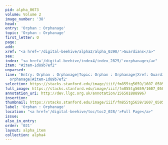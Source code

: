 ```yaml
---
pid: alpha_0673
volume: Volume 2
image_number: '38'
head:
entry: 'Orphan : Orphanage'
topic: 'Orphan : Orphanage'
first_letter: O
page:
add:
xref: "<a href='/digital-beehive/alpha2/alpha_0390/'>Guardians</a>"
see:
index: "<a href='/digital-beehive/index4/index_2825/'>orphanage</a>"
item: "#item-1d89b7ef2"
unparsed:
line: 'Entry: Orphan : Orphanage|Topic: Orphan : Orphanage|Xref: Guardians|Index:
  orphanage|#item-1d89b7ef2'
selection: https://stacks.stanford.edu/image/iiif/fm855tg5659/1607_0505/770,1121,3063,528/full/0/default.jpg
full_image: https://stacks.stanford.edu/image/iiif/fm855tg5659/1607_0505/full/full/0/default.jpg
annotation_uri: http://dev.llgc.org.uk/annotation/1565018889967
insertion:
thumbnail: https://stacks.stanford.edu/image/iiif/fm855tg5659/1607_0505/770,1121,600,180/250,/0/default.jpg
label: 'Orphan : Orphanage'
location: "<a href='/digital-beehive/toc/toc2_028/'>Full Page</a>"
issue:
also_in_entry:
order: '021'
layout: alpha_item
collection: alpha4
---
```

